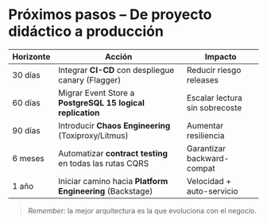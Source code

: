 # Próximos pasos – De proyecto didáctico a producción

| Horizonte | Acción | Impacto |
|-----------|--------|---------|
| 30 días | Integrar **CI-CD** con despliegue canary (Flagger) | Reducir riesgo releases |
| 60 días | Migrar Event Store a **PostgreSQL 15 logical replication** | Escalar lectura sin sobrecoste |
| 90 días | Introducir **Chaos Engineering** (Toxiproxy/Litmus) | Aumentar resiliencia |
| 6 meses | Automatizar **contract testing** en todas las rutas CQRS | Garantizar backward-compat |
| 1 año | Iniciar camino hacia **Platform Engineering** (Backstage) | Velocidad + auto-servicio |

> *Remember:* la mejor arquitectura es la que evoluciona con el negocio.